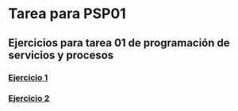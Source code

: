 # Tarea para PSP01

## Ejercicios para tarea 01 de programación de servicios y procesos

### [Ejercicio 1](Ejercicio1/)

### [Ejercicio 2](Ejercicio2/)
